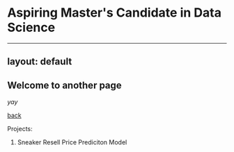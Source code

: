 # Aspiring Master's Candidate in Data Science

---
layout: default
---

## Welcome to another page

_yay_

[back](./)


Projects: 

1. Sneaker Resell Price Prediciton Model 
